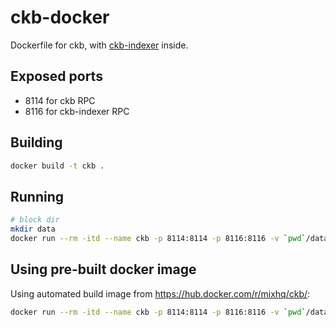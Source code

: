 # ckb-docker
Dockerfile for ckb, with [ckb-indexer](https://github.com/nervosnetwork/ckb-indexer) inside.


## Exposed ports
- 8114 for ckb RPC
- 8116 for ckb-indexer RPC

## Building

```bash
docker build -t ckb .
```

## Running

```bash
# block dir
mkdir data
docker run --rm -itd --name ckb -p 8114:8114 -p 8116:8116 -v `pwd`/data:/opt/coin/data ckb
```

## Using pre-built docker image

Using automated build image from <https://hub.docker.com/r/mixhq/ckb/>:

```bash
docker run --rm -itd --name ckb -p 8114:8114 -p 8116:8116 -v `pwd`/data:/opt/coin/data mixhq/ckb
```
